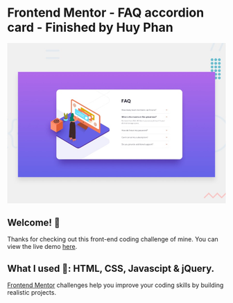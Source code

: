 # Frontend Mentor - FAQ accordion card - Finished by Huy Phan

![Design preview for the FAQ accordion card coding challenge](./design/desktop-preview.jpg)

## Welcome! 👋

Thanks for checking out this front-end coding challenge of mine. You can view the live demo [here](https://huyphan2210.github.io/faq-accordion-card/).

## What I used 🚀: HTML, CSS, Javascipt & jQuery.

[Frontend Mentor](https://www.frontendmentor.io) challenges help you improve your coding skills by building realistic projects.
